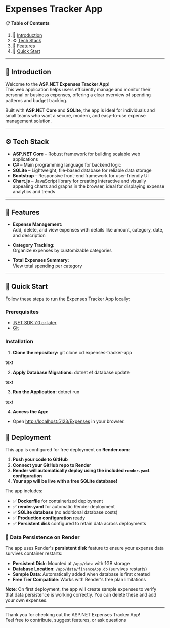 # Expenses Tracker App

📋 **Table of Contents**

1. 🤖 [Introduction](#introduction)
2. ⚙️ [Tech Stack](#tech-stack)
3. 🔋 [Features](#features)
4. 🚀 [Quick Start](#quick-start)

---

## 🤖 Introduction

Welcome to the **ASP.NET Expenses Tracker App**!  
This web application helps users efficiently manage and monitor their personal or business expenses, offering a clear overview of spending patterns and budget tracking.

Built with **ASP.NET Core** and **SQLite**, the app is ideal for individuals and small teams who want a secure, modern, and easy-to-use expense management solution.

---

## ⚙️ Tech Stack

- **ASP.NET Core** – Robust framework for building scalable web applications
- **C#** – Main programming language for backend logic
- **SQLite** – Lightweight, file-based database for reliable data storage
- **Bootstrap** – Responsive front-end framework for user-friendly UI
- **Chart.js** – JavaScript library for creating interactive and visually appealing charts and graphs in the browser, ideal for displaying expense analytics and trends

---

## 🔋 Features

- **Expense Management:**  
  Add, delete, and view expenses with details like amount, category, date, and description

- **Category Tracking:**  
  Organize expenses by customizable categories

- **Total Expenses Summary:**  
  View total spending per category

---

## 🚀 Quick Start

Follow these steps to run the Expenses Tracker App locally:

### Prerequisites

- [.NET SDK 7.0 or later](https://dotnet.microsoft.com/)
- [Git](https://git-scm.com/)

### Installation

1. **Clone the repository:**
git clone <repository-url>
cd expenses-tracker-app

text

2. **Apply Database Migrations:**
dotnet ef database update

text

3. **Run the Application:**
dotnet run

text

4. **Access the App:**
- Open [http://localhost:5123/Expenses](http://localhost:5123/Expenses) in your browser.

## 🚀 Deployment

This app is configured for free deployment on **Render.com**:

1. **Push your code to GitHub**
2. **Connect your GitHub repo to Render**
3. **Render will automatically deploy using the included `render.yaml` configuration**
4. **Your app will be live with a free SQLite database!**

The app includes:
- ✅ **Dockerfile** for containerized deployment
- ✅ **render.yaml** for automatic Render deployment
- ✅ **SQLite database** (no additional database costs)
- ✅ **Production configuration** ready
- ✅ **Persistent disk** configured to retain data across deployments

### 💾 Data Persistence on Render

The app uses Render's **persistent disk** feature to ensure your expense data survives container restarts:

- **Persistent Disk**: Mounted at `/app/data` with 1GB storage
- **Database Location**: `/app/data/financeApp.db` (survives restarts)
- **Sample Data**: Automatically added when database is first created
- **Free Tier Compatible**: Works with Render's free plan limitations

**Note**: On first deployment, the app will create sample expenses to verify that data persistence is working correctly. You can delete these and add your own expenses.

---

Thank you for checking out the ASP.NET Expenses Tracker App!  
Feel free to contribute, suggest features, or ask questions
